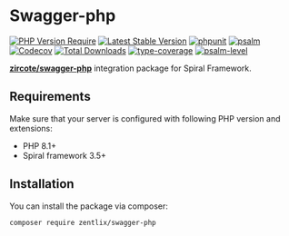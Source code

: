 # Swagger-php

[![PHP Version Require](https://poser.pugx.org/zentlix/swagger-php/require/php)](https://packagist.org/packages/zentlix/swagger-php)
[![Latest Stable Version](https://poser.pugx.org/zentlix/swagger-php/v/stable)](https://packagist.org/packages/zentlix/swagger-php)
[![phpunit](https://github.com/zentlix/swagger-php/actions/workflows/phpunit.yml/badge.svg)](https://github.com/zentlix/swagger-php/actions)
[![psalm](https://github.com/zentlix/swagger-php/actions/workflows/psalm.yml/badge.svg)](https://github.com/zentlix/swagger-php/actions)
[![Codecov](https://codecov.io/gh/zentlix/swagger-php/branch/master/graph/badge.svg)](https://codecov.io/gh/zentlix/swagger-php)
[![Total Downloads](https://poser.pugx.org/zentlix/swagger-php/downloads)](https://packagist.org/packages/zentlix/swagger-php)
[![type-coverage](https://shepherd.dev/github/zentlix/swagger-php/coverage.svg)](https://shepherd.dev/github/zentlix/swagger-php)
[![psalm-level](https://shepherd.dev/github/zentlix/swagger-php/level.svg)](https://shepherd.dev/github/zentlix/swagger-php)

[**zircote/swagger-php**](https://github.com/zircote/swagger-php) integration package for Spiral Framework.

## Requirements

Make sure that your server is configured with following PHP version and extensions:

- PHP 8.1+
- Spiral framework 3.5+

## Installation

You can install the package via composer:

```bash
composer require zentlix/swagger-php
```
